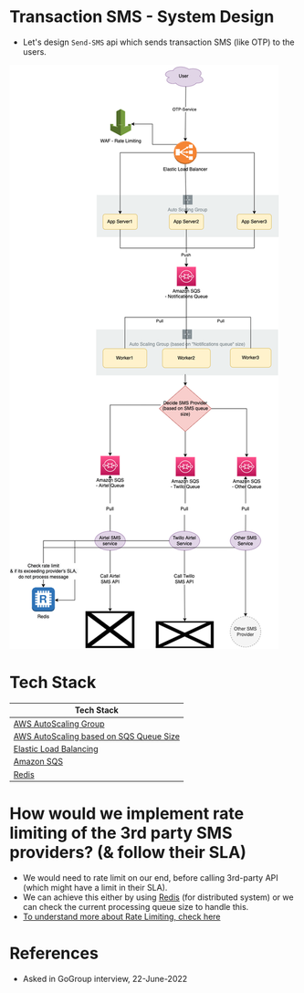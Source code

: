 
# Transaction SMS - System Design
- Let's design `Send-SMS` api which sends transaction SMS (like OTP) to the users.

![](Transaction-SMS-API-Design.drawio.png)

# Tech Stack

| Tech Stack                                                                                                                             |
|----------------------------------------------------------------------------------------------------------------------------------------|
| [AWS AutoScaling Group](../../2_AWSComponents/3_ComputeServices/AmazonEC2/AutoScalingGroup/Readme.md)                                  |
| [AWS AutoScaling based on SQS Queue Size](../../2_AWSComponents/3_ComputeServices/AmazonEC2/AutoScalingGroup/SQSBasedScalingPolicy.md) |
| [Elastic Load Balancing](../../2_AWSComponents/1_NetworkingAndContentDelivery/2_ApplicationNetworking/ElasticLoadBalancer/Readme.md)   |
| [Amazon SQS](../../2_AWSComponents/5_MessageBrokerServices/AmazonSQS/Readme.md)                                                        |
| [Redis](../../1_HLDDesignComponents/3_DatabaseComponents/In-Memory-DB/Redis/Readme.md)                                                 |

# How would we implement rate limiting of the 3rd party SMS providers? (& follow their SLA)
- We would need to rate limit on our end, before calling 3rd-party API (which might have a limit in their SLA).
- We can achieve this either by using [Redis](../../1_HLDDesignComponents/3_DatabaseComponents/In-Memory-DB/Redis/Readme.md) (for distributed system) or we can check the current processing queue size to handle this.
- [To understand more about Rate Limiting, check here](../RateLimiterAPI/Readme.md)

# References
- Asked in GoGroup interview, 22-June-2022